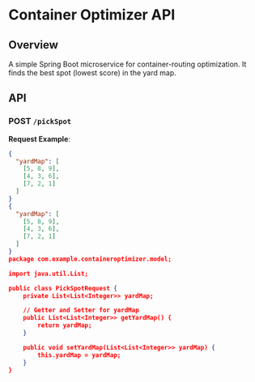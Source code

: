 # Container Optimizer API

## Overview

A simple Spring Boot microservice for container-routing optimization.
It finds the best spot (lowest score) in the yard map.

## API

### POST `/pickSpot`

**Request Example**:
```json
{
  "yardMap": [
    [5, 8, 9],
    [4, 3, 6],
    [7, 2, 1]
  ]
}
{
  "yardMap": [
    [5, 8, 9],
    [4, 3, 6],
    [7, 2, 1]
  ]
}
package com.example.containeroptimizer.model;

import java.util.List;

public class PickSpotRequest {
    private List<List<Integer>> yardMap;

    // Getter and Setter for yardMap
    public List<List<Integer>> getYardMap() {
        return yardMap;
    }

    public void setYardMap(List<List<Integer>> yardMap) {
        this.yardMap = yardMap;
    }
}
    
